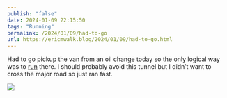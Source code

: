 ```yaml
---
publish: "false"
date: 2024-01-09 22:15:50
tags: "Running"
permalink: /2024/01/09/had-to-go
url: https://ericmwalk.blog/2024/01/09/had-to-go.html
---
```


Had to go pickup the van from an oil change today so the only logical way was to [run](https://strava.com/activities/10526973863) there. I should probably avoid this tunnel but I didn’t want to cross the major road so just ran fast.

![](https://ericmwalk.blog/uploads/2024/img-7473.jpeg)